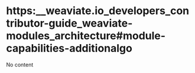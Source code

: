 # https:\_\_weaviate.io_developers_contributor-guide_weaviate-modules_architecture#module-capabilities-additionalgo

No content
